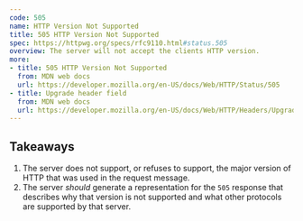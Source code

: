 ```yaml
---
code: 505
name: HTTP Version Not Supported
title: 505 HTTP Version Not Supported
spec: https://httpwg.org/specs/rfc9110.html#status.505
overview: The server will not accept the clients HTTP version.
more:
- title: 505 HTTP Version Not Supported
  from: MDN web docs
  url: https://developer.mozilla.org/en-US/docs/Web/HTTP/Status/505
- title: Upgrade header field
  from: MDN web docs
  url: https://developer.mozilla.org/en-US/docs/Web/HTTP/Headers/Upgrade
---
```


## Takeaways

1. The server does not support, or refuses to support, the major version of HTTP that was used in the request message.
1. The server _should_ generate a representation for the `505` response that describes why that version is not supported and what other protocols are supported by that server.
